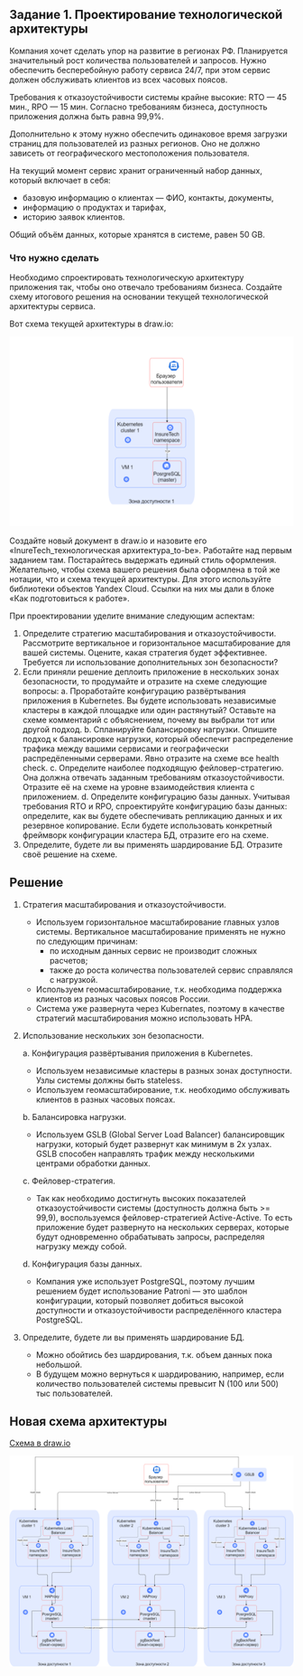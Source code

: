 ## Задание 1. Проектирование технологической архитектуры

Компания хочет сделать упор на развитие в регионах РФ. Планируется значительный рост количества пользователей и запросов. Нужно обеспечить бесперебойную работу сервиса 24/7, при этом сервис должен обслуживать клиентов из всех часовых поясов.

Требования к отказоустойчивости системы крайне высокие: RTO — 45 мин., RPO — 15 мин. Согласно требованиям бизнеса, доступность приложения должна быть равна 99,9%.

Дополнительно к этому нужно обеспечить одинаковое время загрузки страниц для пользователей из разных регионов. Оно не должно зависеть от географического местоположения пользователя.

На текущий момент сервис хранит ограниченный набор данных, который включает в себя:
- базовую информацию о клиентах — ФИО, контакты, документы,
- информацию о продуктах и тарифах,
- историю заявок клиентов.

Общий объём данных, которые хранятся в системе, равен 50 GB.

### Что нужно сделать

Необходимо спроектировать технологическую архитектуру приложения так, чтобы оно отвечало требованиям бизнеса. Создайте схему итогового решения на основании текущей технологической архитектуры сервиса.

Вот схема текущей архитектуры в draw.io:

![схема текущей архитектуры в draw.io](../images/image2.png)

Создайте новый документ в draw.io и назовите его «InureTech_технологическая архитектура_to-be». Работайте над первым заданием там.
Постарайтесь выдержать единый стиль оформления. Желательно, чтобы схема вашего решения была оформлена в той же нотации, что и схема текущей архитектуры. Для этого используйте библиотеки объектов Yandex Cloud. Ссылки на них мы дали в блоке «Как подготовиться к работе».

При проектировании уделите внимание следующим аспектам:
1. Определите стратегию масштабирования и отказоустойчивости. Рассмотрите вертикальное и горизонтальное масштабирование для вашей системы. Оцените, какая стратегия будет эффективнее. Требуется ли использование дополнительных зон безопасности?
2. Если приняли решение деплоить приложение в нескольких зонах безопасности, то продумайте и отразите на схеме следующие вопросы: 
    a. Проработайте конфигурацию развёртывания приложения в Kubernetes. Вы будете использовать независимые кластеры в каждой площадке или один растянутый? Оставьте на схеме комментарий с объяснением, почему вы выбрали тот или другой подход.
    b. Спланируйте балансировку нагрузки. Опишите подход к балансировке нагрузки, который обеспечит распределение трафика между вашими сервисами и географически распредёленными серверами. Явно отразите на схеме все health check.
    c. Определите наиболее подходящую фейловер-стратегию. Она должна отвечать заданным требованиям отказоустойчивости. Отразите её на схеме на уровне взаимодействия клиента с приложением.
    d. Определите конфигурацию базы данных. Учитывая требования RTO и RPO, спроектируйте конфигурацию базы данных: определите, как вы будете обеспечивать репликацию данных и их резервное копирование. Если будете использовать конкретный фреймворк конфигурации кластера БД, отразите его на схеме.
3. Определите, будете ли вы применять шардирование БД. Отразите своё решение на схеме.

## Решение

1. Стратегия масштабирования и отказоустойчивости.
    - Используем горизонтальное масштабирование главных узлов системы. Вертикальное масштабирование применять не нужно по следующим причинам:
        - по исходным данных сервис не производит сложных расчетов;
        - также до роста количества пользователей сервис справлялся с нагрузкой.
    - Используем геомасштабирование, т.к. необходима поддержка клиентов из разных часовых поясов России.
    - Система уже развернута через Kubernates, поэтому в качестве стратегий масштабирования можно использовать HPA.

2. Использование нескольких зон безопасности.

    a. Конфигурация развёртывания приложения в Kubernetes.
    - Используем независимые кластеры в разных зонах доступности. Узлы системы должны быть stateless.
    - Используем геомасштабирование, т.к. необходимо обслуживать клиентов в разных часовых поясах. 

    b. Балансировка нагрузки.
    - Используем GSLB (Global Server Load Balancer) балансировщик нагрузки, который будет развернут как минимум в 2х узлах. GSLB способен направлять трафик между несколькими центрами обработки данных.

    с. Фейловер-стратегия.
    - Так как необходимо достигнуть высоких показателей отказоустойчивости системы (доступность должна быть >= 99,9), воспользуемся фейловер-стратегией Active-Active. То есть приложение будет развернуто на нескольких серверах, которые будут одновременно обрабатывать запросы, распределяя нагрузку между собой.

    d. Конфигурация базы данных.
    - Компания уже использует PostgreSQL, поэтому лучшим решением будет использование Patroni — это шаблон конфигурации, который позволяет добиться высокой доступности и отказоустойчивости распределённого кластера PostgreSQL.

3. Определите, будете ли вы применять шардирование БД.
    - Можно обойтись без шардирования, т.к. объем данных пока небольшой.
    - В будущем можно вернуться к шардированию, например, если количество пользователей системы превысит N (100 или 500) тыс пользователей.


## Новая схема архитектуры

[Cхема в draw.io](./schema.drawio)

![схема новой архитектуры в draw.io](../images/exc1-schema.png)